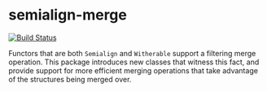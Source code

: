 # semialign-merge

[![Build Status](https://travis-ci.org/qfpl/semialign-diff.svg?branch=master)](https://travis-ci.org/qfpl/semialign-diff)

Functors that are both `Semialign` and `Witherable` support a
filtering merge operation. This package introduces new classes that
witness this fact, and provide support for more efficient merging
operations that take advantage of the structures being merged over.
